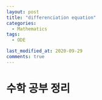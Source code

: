 ```yaml
---
layout: post
title: "differenciation equation"
categories:
  - Mathematics
tags:
  - ODE

last_modified_at: 2020-09-29
comments: true
---
```


# 수학 공부 정리